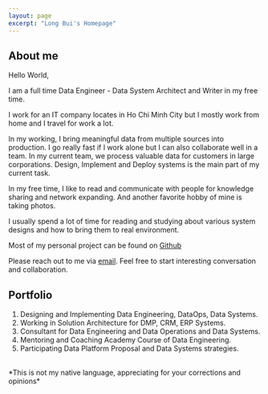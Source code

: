```yaml
---
layout: page
excerpt: "Long Bui's Homepage"
---
```

## **About me**

Hello World,

I am a full time Data Engineer - Data System Architect and Writer in my free time.

I work for an IT company locates in Ho Chi Minh City but I mostly work from home and I travel for work a lot.

In my working, I bring meaningful data from multiple sources into production. I go really fast if I work alone but I can also collaborate well in a team. In my current team, we process valuable data for customers in large corporations. Design, Implement and Deploy systems is the main part of my current task.

In my free time, I like to read and communicate with people for knowledge sharing and network expanding. And another favorite hobby of mine is taking photos.

I usually spend a lot of time for reading and studying about various system designs and how to bring them to real environment.

Most of my personal project can be found on [Github](https://github.com/longbuivan)

Please reach out to me via [email](mailto:longbuivan95@gmail.com). Feel free to start interesting conversation and collaboration.
## **Portfolio**

1. Designing and Implementing Data Engineering, DataOps, Data Systems.
2. Working in Solution Architecture for DMP, CRM, ERP Systems.
3. Consultant for Data Engineering and Data Operations and Data Systems.
4. Mentoring and Coaching Academy Course of Data Engineering.
5. Participating Data Platform Proposal and Data Systems strategies.


<br>
*This is not my native language, appreciating for your corrections and opinions*
